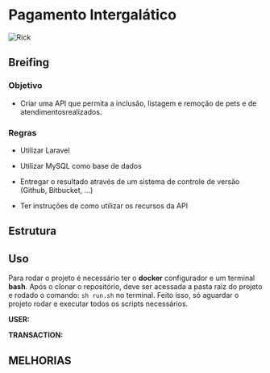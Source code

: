 # Pagamento Intergalático  
![Rick](https://imagensemoldes.com.br/wp-content/uploads/2021/04/Foto-Rick-and-Morty-PNG.png)
## Breifing

### Objetivo

- Criar uma API que permita a inclusão, listagem e remoção de pets e de atendimentosrealizados.


### Regras

- Utilizar Laravel

- Utilizar MySQL como base de dados

- Entregar o resultado através de um sistema de controle de versão (Github, Bitbucket, ...)

- Ter instruções de como utilizar os recursos da API

  

## Estrutura


## Uso
Para rodar o projeto é necessário ter o **docker** configurador e um terminal **bash**. Após o clonar o repositório, deve ser acessada a pasta raiz do projeto e rodado o comando: `sh run.sh` no terminal. Feito isso, só aguardar o projeto rodar e executar todos os scripts necessários.

**USER:**

**TRANSACTION:**

## MELHORIAS
